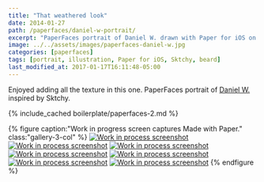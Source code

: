 ```yaml
---
title: "That weathered look"
date: 2014-01-27
path: /paperfaces/daniel-w-portrait/
excerpt: "PaperFaces portrait of Daniel W. drawn with Paper for iOS on an iPad."
image: ../../assets/images/paperfaces-daniel-w.jpg
categories: [paperfaces]
tags: [portrait, illustration, Paper for iOS, Sktchy, beard]
last_modified_at: 2017-01-17T16:11:48-05:00
---
```


Enjoyed adding all the texture in this one. PaperFaces portrait of [Daniel W.](https://sktchy.com/Uc5fXc) inspired by Sktchy.

{% include_cached boilerplate/paperfaces-2.md %}

{% figure caption:"Work in progress screen captures Made with Paper." class:"gallery-3-col" %}
[![Work in process screenshot](../../assets/images/paperfaces-daniel-w-process-1-600.jpg)](../../assets/images/paperfaces-daniel-w-process-1-lg.jpg)
[![Work in process screenshot](../../assets/images/paperfaces-daniel-w-process-2-600.jpg)](../../assets/images/paperfaces-daniel-w-process-2-lg.jpg)
[![Work in process screenshot](../../assets/images/paperfaces-daniel-w-process-3-600.jpg)](../../assets/images/paperfaces-daniel-w-process-3-lg.jpg)
[![Work in process screenshot](../../assets/images/paperfaces-daniel-w-process-4-600.jpg)](../../assets/images/paperfaces-daniel-w-process-4-lg.jpg)
[![Work in process screenshot](../../assets/images/paperfaces-daniel-w-process-5-600.jpg)](../../assets/images/paperfaces-daniel-w-process-5-lg.jpg)
[![Work in process screenshot](../../assets/images/paperfaces-daniel-w-process-6-600.jpg)](../../assets/images/paperfaces-daniel-w-process-6-lg.jpg)
[![Work in process screenshot](../../assets/images/paperfaces-daniel-w-process-7-600.jpg)](../../assets/images/paperfaces-daniel-w-process-7-lg.jpg)
{% endfigure %}
